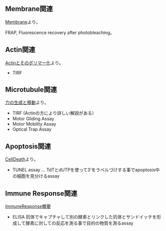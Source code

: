 ## Membrane関連

[Membrane](Membrane.md)より。

FRAP, Fluorescence recovery after photobleaching。

## Actin関連

[Actinとそのポリマー化](Actinとそのポリマー化.md)より。

- TIRF

## Microtubule関連

 [力の生成と移動](力の生成と移動.md)より。
- TIRF (Actinの方により詳しい解説がある）
- Motor Gliding Assay
- Motor Mobility Assay
- Optical Trap Assay

## Apoptosis関連

[CellDeath](CellDeath.md)より。

- TUNEL assay ... TdTとdUTPを使って3'をラベルづけする事でapoptosis中の細胞を見分けるassay


## Immune Response関連

[ImmuneResponse概要](ImmuneResponse概要.md)

- ELISA 抗体でキャプチャして別の酵素とリンクした抗体とサンドイッチを形成して酵素に対しての反応を測る事で目的の物質を測るassay